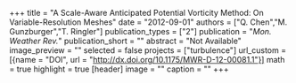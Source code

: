 +++
title = "A Scale-Aware Anticipated Potential Vorticity Method: On Variable-Resolution Meshes"
date = "2012-09-01"
authors = ["Q. Chen","M. Gunzburger","T. Ringler"]
publication_types = ["2"]
publication = "_Mon. Weather Rev._"
publication_short = ""
abstract = "Not Available"
image_preview = ""
selected = false
projects = ["turbulence"]
url_custom = [{name = "DOI", url = "http://dx.doi.org/10.1175/MWR-D-12-00081.1"}]
math = true
highlight = true
[header]
image = ""
caption = ""
+++

